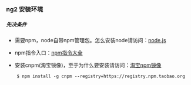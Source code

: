 ### ng2 安装环境

##### 先决条件

* 需要npm，node自带npm管理包。怎么安装node请访问：[node.js](http://nodejs.cn/)

* npm指令入口：[npm指令大全](http://www.cnblogs.com/PeunZhang/p/5553574.html)

* 安装cnpm(淘宝镜像)，至于为什么要安装请访问：[淘宝npm镜像](https://npm.taobao.org/)
```
    $ npm install -g cnpm --registry=https://registry.npm.taobao.org
```